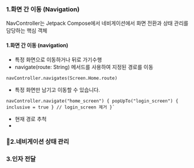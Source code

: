 
### 1.화면 간 이동 (Navigation)

NavController는 Jetpack Compose에서 네비게이션에서 화면 전환과 상태 관리를 담당하는 핵심 객체

#### 1.화면 간 이동 (navigation)

- 특정 화면으로 이동하거나 뒤로 가기수행
- navigate(route: String) 메서드를 사용하여 지정된 경로를 이동

```
navController.navigates(Screen.Home.route)
```


- 특정 화면만 남기고 이동할 수 있습니다.
  
```
navController.navigate("home_screen") { popUpTo("login_screen") { inclusive = true } // login_screen 제거 }`
```

- 현재 경로 추척
- 
### 2.네비게이션 상태 관리


### 3.인자 전달
